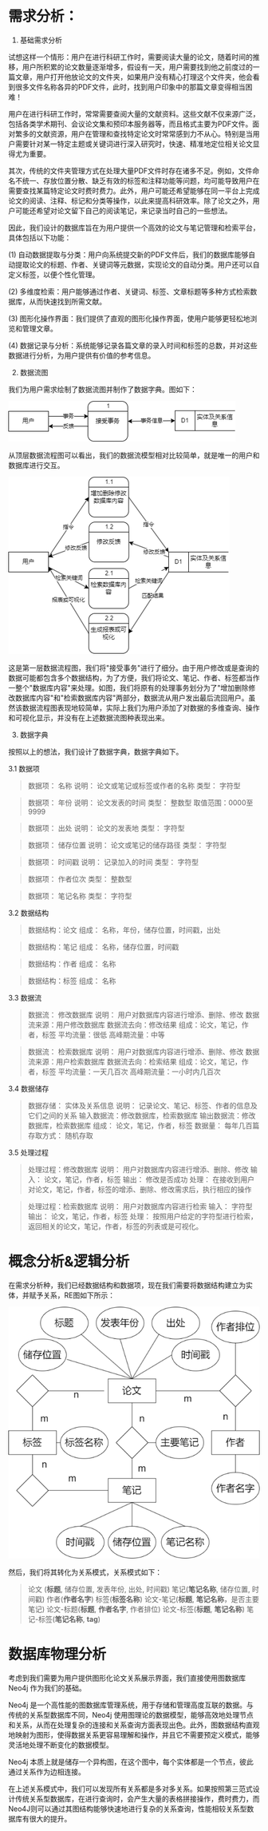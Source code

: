 # 需求分析：

1. 基础需求分析

试想这样一个情形：用户在进行科研工作时，需要阅读大量的论文，随着时间的推移，用户所积累的论文数量逐渐增多，假设有一天，用户需要找到他之前度过的一篇文章，用户打开他放论文的文件夹，如果用户没有精心打理这个文件夹，他会看到很多文件名称各异的PDF文件，此时，找到用户印象中的那篇文章变得相当困难！

用户在进行科研工作时，常常需要查阅大量的文献资料。这些文献不仅来源广泛，包括各类学术期刊、会议论文集和预印本服务器等，而且格式主要为PDF文件。面对繁多的文献资源，用户在管理和查找特定论文时常常感到力不从心。特别是当用户需要针对某一特定主题或关键词进行深入研究时，快速、精准地定位相关论文显得尤为重要。

其次，传统的文件夹管理方式在处理大量PDF文件时存在诸多不足。例如，文件命名不统一、存放位置分散、缺乏有效的标签和注释功能等问题，均可能导致用户在需要查找某篇特定论文时费时费力。此外，用户可能还希望能够在同一平台上完成论文的阅读、注释、标记和分类等操作，以此来提高科研效率。除了论文之外，用户可能还希望对论文留下自己的阅读笔记，来记录当时自己的一些想法。

因此，我们设计的数据库旨在为用户提供一个高效的论文与笔记管理和检索平台，具体包括以下功能：

(1) 自动数据提取与分类：用户向系统提交新的PDF文件后，我们的数据库能够自动提取论文的标题、作者、关键词等元数据，实现论文的自动分类。用户还可以自定义标签，以便个性化管理。

(2) 多维度检索：用户能够通过作者、关键词、标签、文章标题等多种方式检索数据库，从而快速找到所需文献。

(3) 图形化操作界面：我们提供了直观的图形化操作界面，使用户能够更轻松地浏览和管理文章。

(4) 数据记录与分析：系统能够记录各篇文章的录入时间和标签的总数，并对这些数据进行分析，为用户提供有价值的参考信息。

2. 数据流图

我们为用户需求绘制了数据流图并制作了数据字典。图如下：

![](./picture/shujuliuTOP.png "顶层数据流程图")

从顶层数据流程图可以看出，我们的数据流模型相对比较简单，就是唯一的用户和数据库进行交互。

![](./picture/shujuliu1.png "第一层数据流程图")

这是第一层数据流程图，我们将"接受事务"进行了细分。由于用户修改或是查询的数据可能都包含多个数据结构，为了方便，我们将论文、笔记、作者、标签都当作一整个"数据库内容"来处理。如图，我们将原有的处理事务划分为了"增加删除修改数据库内容"和"检索数据库内容"两部分，数据流从用户发出最后流回用户。虽然该数据流程图表现地较简单，实际上我们为用户添加了对数据的多维查询、操作和可视化显示，并没有在上述数据流图种表现出来。

3. 数据字典

按照以上的想法，我们设计了数据字典，数据字典如下。

3.1 数据项

> 数据项： 名称
说明： 论文或笔记或标签或作者的名称
类型： 字符型

> 数据项： 年份
说明： 论文发表的时间
类型： 整数型
取值范围：0000至9999

> 数据项： 出处
说明： 论文的发表地
类型： 字符型

> 数据项： 储存位置
说明： 论文或笔记的储存路径
类型： 字符型

> 数据项： 时间戳
说明： 记录加入的时间
类型： 字符型

> 数据项： 作者位次
类型： 整数型

> 数据项： 笔记名称
类型： 字符型


3.2  数据结构

> 数据结构：论文
组成： 名称，年份，储存位置，时间戳，出处

> 数据结构：笔记
组成： 名称，储存位置，时间戳

> 数据结构：作者
组成： 名称

> 数据结构：标签
组成： 名称

3.3 数据流

> 数据流： 修改数据库
说明： 用户对数据库内容进行增添、删除、修改
数据流来源：用户修改数据库
数据流去向：修改结果
组成：论文，笔记，作者，标签
平均流量：很低
高峰期流量：中等

> 数据流： 检索数据库
说明： 用户对数据库内容进行增添、删除、修改
数据流来源：用户检索数据库
数据流去向：检索结果
组成：论文，笔记，作者，标签
平均流量：一天几百次
高峰期流量：一小时内几百次

3.4 数据储存

> 数据存储： 实体及关系信息
说明： 记录论文、笔记、标签、作者的信息及它们之间的关系
输入数据流：修改数据库，检索数据库
输出数据流：修改数据库，检索数据库
组成： 论文，笔记，作者，标签
数据量： 每年几百篇
存取方式： 随机存取

3.5 处理过程

> 处理过程：修改数据库
说明： 用户对数据库内容进行增添、删除、修改
输入： 论文，笔记，作者，标签
输出： 修改是否成功
处理： 在接收到用户对论文，笔记，作者，标签的增添、删除、修改需求后，执行相应的操作

> 处理过程：检索数据库
说明： 用户对数据库内容进行检索
输入： 字符型
输出： 论文，笔记，作者，标签
处理： 按照用户给定的字符型进行检索，返回相关的论文，笔记，作者，标签的列表或是可视化。


# 概念分析&逻辑分析

在需求分析种，我们已经数据结构和数据项，现在我们需要将数据结构建立为实体，并赋予关系，RE图如下所示：

![](./picture/RE.png)

然后，我们将其转化为关系模式，关系模式如下：

>论文 (**标题**, 储存位置, 发表年份, 出处, 时间戳)
笔记(**笔记名称**, 储存位置, 时间戳)
作者(**作者名字**)
标签(**标签名称**)
论文-笔记(**标题**, **笔记名称**，是否主要笔记)
论文-标题(**标题**, **作者名字**, 作者排位)
论文-标签(**标题**, **笔记名称**)
笔记-标签(**笔记名称**, **tag**)

# 数据库物理分析

考虑到我们需要为用户提供图形化论文关系展示界面，我们直接使用图数据库 Neo4j 作为我们的基础。

Neo4j 是一个高性能的图数据库管理系统，用于存储和管理高度互联的数据。与传统的关系型数据库不同，Neo4j 使用图理论的数据模型，能够高效地处理节点和关系，从而在处理复杂的连接和关系查询方面表现出色。此外，图数据结构直观地映射为图形，使得数据关系更容易理解和操作，并且它不需要预定义模式，能够灵活地处理不断变化的数据模型。

Neo4j 本质上就是储存一个异构图，在这个图中，每个实体都是一个节点，彼此通过关系作为边相连接。

在上述关系模式中，我们可以发现所有关系都是多对多关系。如果按照第三范式设计传统关系型数据库，在进行查询时，会产生大量的表格拼接操作，费时费力，而Neo4J则可以通过其图结构能够快速地进行复杂的关系查询，性能相较关系型数据库有很大的提升。



